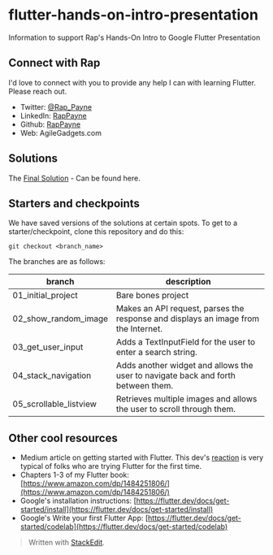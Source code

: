 
# flutter-hands-on-intro-presentation
Information to support Rap's Hands-On Intro to Google Flutter Presentation


## Connect with Rap
I'd love to connect with you to provide any help I can with learning Flutter. Please reach out.
- Twitter: [@Rap_Payne](https://twitter.com/Rap_Payne)
- LinkedIn: [RapPayne](https://www.linkedin.com/in/rappayne/)
- Github: [RapPayne](https://github.com/rapPayne)
- Web: AgileGadgets.com

## Solutions

The [Final Solution](solution) - Can be found here.

## Starters and checkpoints
We have saved versions of the solutions at certain spots. To get to a starter/checkpoint, clone this repository and do this:

    git checkout <branch_name>
The branches are as follows:


|branch|description  |
|--|--|
| 01_initial_project | Bare bones project |
| 02_show_random_image | Makes an API request, parses the response and displays an image from the Internet.|
| 03_get_user_input | Adds a TextInputField for the user to enter a search string.|
| 04_stack_navigation | Adds another widget and allows the user to navigate back and forth between them.|
| 05_scrollable_listview | Retrieves multiple images and allows the user to scroll through them.|


## Other cool resources
- Medium article on getting started with Flutter. This dev's [reaction](https://medium.com/hackernoon/what-it-was-like-to-write-a-full-blown-flutter-app-330d8202825b) is very typical of folks who are trying Flutter for the first time.
- Chapters 1-3 of my Flutter book: [https://www.amazon.com/dp/1484251806/](https://www.amazon.com/dp/1484251806/)
- Google's installation instructions: [https://flutter.dev/docs/get-started/install](https://flutter.dev/docs/get-started/install)
- Google's Write your first Flutter App: [https://flutter.dev/docs/get-started/codelab](https://flutter.dev/docs/get-started/codelab)

> Written with [StackEdit](https://stackedit.io/).
<!--stackedit_data:
eyJoaXN0b3J5IjpbNzMxMTkyNTk0LC0zNjM5NTIwMTgsMTI0OT
Q2MzM0MSwtMTYzMDU3MTIzOSwxODU4Mjc1MjczXX0=
-->